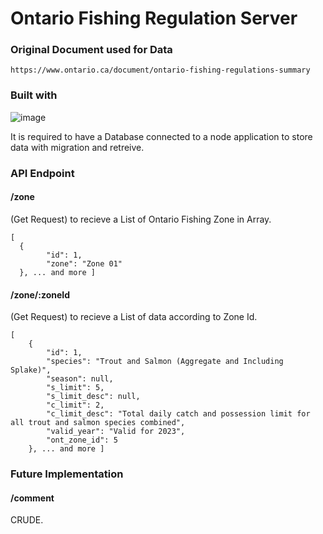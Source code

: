 # Ontario Fishing Regulation Server

### Original Document used for Data
```
https://www.ontario.ca/document/ontario-fishing-regulations-summary
```

### Built with
![image](https://github.com/LeSheon/ont_fish_reg-server/assets/110301827/2c0aecdb-c0bc-4267-9961-97b0a29f0ca6)

It is required to have a Database connected to a node application to store data with migration and retreive.

### API Endpoint

#### /zone
(Get Request) to recieve a List of Ontario Fishing Zone in Array.
```
[
  {
        "id": 1,
        "zone": "Zone 01"
  }, ... and more ]
```

#### /zone/:zoneId
(Get Request) to recieve a List of data according to Zone Id.
```
[
    {
        "id": 1,
        "species": "Trout and Salmon (Aggregate and Including Splake)",
        "season": null,
        "s_limit": 5,
        "s_limit_desc": null,
        "c_limit": 2,
        "c_limit_desc": "Total daily catch and possession limit for all trout and salmon species combined",
        "valid_year": "Valid for 2023",
        "ont_zone_id": 5
    }, ... and more ]
```


### Future Implementation

#### /comment
CRUDE.

